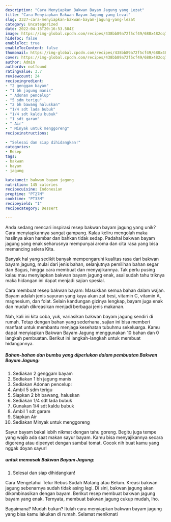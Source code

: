 ```yaml
---
description: "Cara Menyiapkan Bakwan Bayam Jagung yang Lezat"
title: "Cara Menyiapkan Bakwan Bayam Jagung yang Lezat"
slug: 2327-cara-menyiapkan-bakwan-bayam-jagung-yang-lezat
category: Uncategorized
date: 2022-04-15T20:16:53.584Z
image: https://img-global.cpcdn.com/recipes/438bb89a72f5cf49/680x482cq70/bakwan-bayam-jagung-foto-resep-utama.jpg
hideToc: false
enableToc: true
enableTocContent: false
thumbnail: https://img-global.cpcdn.com/recipes/438bb89a72f5cf49/680x482cq70/bakwan-bayam-jagung-foto-resep-utama.jpg
cover: https://img-global.cpcdn.com/recipes/438bb89a72f5cf49/680x482cq70/bakwan-bayam-jagung-foto-resep-utama.jpg
author: Admin
authorAv: notfound
ratingvalue: 3.7
reviewcount: 24
recipeingredient:
- "2 genggam bayam"
- "1 bh jagung manis"
- " Adonan pencelup"
- "5 sdm terigu"
- "2 bh bawang haluskan"
- "1/4 sdt lada bubuk"
- "1/4 sdt kaldu bubuk"
- "1 sdt garam"
- " Air"
- " Minyak untuk menggoreng"
recipeinstructions:

- "Selesai dan siap dihidangkan!"
categories:
- Resep
tags:
- bakwan
- bayam
- jagung

katakunci: bakwan bayam jagung 
nutrition: 145 calories
recipecuisine: Indonesian
preptime: "PT27M"
cooktime: "PT33M"
recipeyield: "1"
recipecategory: Dessert

---
```





Anda sedang mencari inspirasi resep bakwan bayam jagung yang unik? Cara menyiapkannya sangat gampang. Kalau keliru mengolah maka hasilnya akan hambar dan bahkan tidak sedap. Padahal bakwan bayam jagung yang enak seharusnya mempunyai aroma dan cita rasa yang bisa memancing selera Kita.





Banyak hal yang sedikit banyak mempengaruhi kualitas rasa dari bakwan bayam jagung, mulai dari jenis bahan, selanjutnya pemilihan bahan segar dan Bagus, hingga cara membuat dan menyajikannya. Tak perlu pusing kalau mau menyiapkan bakwan bayam jagung enak,      asal sudah tahu triknya maka hidangan ini dapat menjadi sajian spesial.














Cara membuat resep bakwan bayam: Masukkan semua bahan dalam wajan. Bayam adalah jenis sayuran yang kaya akan zat besi, vitamin C, vitamin A, magnesium, dan folat. Selain kandungan gizinya lengkap, bayam juga enak dan mudah dikreasikan menjadi berbagai jenis makanan.






Nah, kali ini kita coba, yuk, variasikan bakwan bayam jagung sendiri di rumah. Tetap dengan bahan yang sederhana, sajian ini bisa memberi manfaat untuk membantu menjaga kesehatan tubuhmu sekeluarga. Kamu dapat menyiapkan Bakwan Bayam Jagung menggunakan 10 bahan dan 0 langkah pembuatan. Berikut ini langkah-langkah untuk membuat hidangannya.

<!--inarticleads1-->

##### Bahan-bahan dan bumbu yang diperlukan dalam pembuatan Bakwan Bayam Jagung:

1. Sediakan 2 genggam bayam
1. Sediakan 1 bh jagung manis
1. Sediakan  Adonan pencelup:
1. Ambil 5 sdm terigu
1. Siapkan 2 bh bawang, haluskan
1. Sediakan 1/4 sdt lada bubuk
1. Gunakan 1/4 sdt kaldu bubuk
1. Ambil 1 sdt garam
1. Siapkan  Air
1. Sediakan  Minyak untuk menggoreng


Sayur bayam bakal lebih nikmat dengan tahu goreng. Begitu juga tempe yang wajib ada saat makan sayur bayam. Kamu bisa menyajikannya secara digoreng atau dipenyet dengan sambal tomat. Cocok nih buat kamu yang nggak doyan sayur! 

<!--inarticleads2-->

#####  untuk memasak Bakwan Bayam Jagung:


1. Selesai dan siap dihidangkan!

Cara Mengetahui Telur Rebus Sudah Matang atau Belum. Kreasi bakwan jagung sebenarnya sudah tidak asing lagi. Di sini, bakwan jagung akan dikombinasikan dengan bayam. Berikut resep membuat bakwan jagung bayam yang enak. Ternyata, membuat bakwan jagung cukup mudah, lho. 

Bagaimana? Mudah bukan? Itulah cara menyiapkan bakwan bayam jagung yang bisa kamu lakukan di rumah. Selamat menikmati
